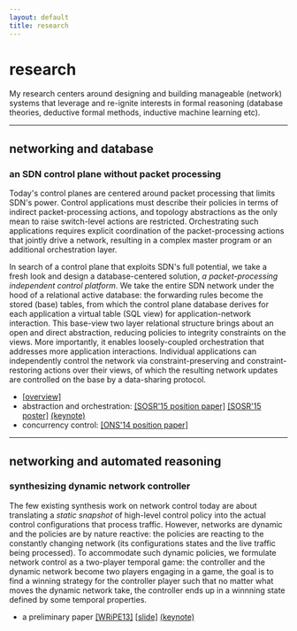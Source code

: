 ```yaml
---
layout: default
title: research
---
```


# research

My research centers around designing and building manageable (network)
systems that leverage and re-ignite interests in formal reasoning
(database theories, deductive formal methods, inductive machine
learning etc).

----

## networking and database

### an SDN control plane without packet processing

Today's control planes are centered around packet processing that
limits SDN's power. Control applications must describe their policies
in terms of indirect packet-processing actions, and topology
abstractions as the only mean to raise switch-level actions are
restricted. Orchestrating such applications requires explicit
coordination of the packet-processing actions that jointly drive a
network, resulting in a complex master program or an additional
orchestration layer.

In search of a control plane that exploits SDN's full potential, we
take a fresh look and design a database-centered solution, *a
packet-processing independent control platform*. We take the entire
SDN network under the hood of a relational active database: the
forwarding rules become the stored (base) tables, from which the
control plane database derives for each application a virtual table
(SQL view) for application-network interaction. This base-view two
layer relational structure brings about an open and direct
abstraction, reducing policies to integrity constraints on the
views. More importantly, it enables loosely-coupled orchestration that
addresses more application interactions. Individual applications can
independently control the network via constraint-preserving and
constraint-restoring actions over their views, of which the resulting
network updates are controlled on the base by a data-sharing protocol.

- [[overview]]({{site.url}}/img/sdndb.jpg "overview")
- abstraction and orchestration:
  [[SOSR'15 position paper]]({{site.url}}/pdf/sdndb/demo.pdf)
  [[SOSR'15 poster]]({{site.url}}/pdf/sdndb/ravel_SOSR15_poster.pdf)
  [(keynote)]({{site.url}}/pdf/sdndb/ravel_SOSR15_poster.key)
- concurrency control:
  [[ONS'14 position paper]]({{site.url}}/pdf/sdndb/ons14.pdf)

----

## networking and automated reasoning

### synthesizing dynamic network controller

The few existing synthesis work on network control today are about
translating a *static snapshot* of high-level control policy into the
actual control configurations that process traffic.  However, networks
are dynamic and the policies are by nature reactive: the policies are
reacting to the constantly changing network (its configurations states
and the live traffic being processed). To accommodate such dynamic
policies, we formulate network control as a two-player temporal game:
the controller and the dynamic network become two players engaging in
a game, the goal is to find a winning strategy for the controller
player such that no matter what moves the dynamic network take, the
controller ends up in a winnning state defined by some temporal
properties.

- a preliminary paper
  [[WRiPE13]]({{site.url}}/pdf/synthesis/wripe13.pdf)
  [[slide]]({{site.url}}/pdf/synthesis/WRiPE13-final.pdf)
  [(keynote)]({{site.url}}/pdf/synthesis/WRiPE13-final.key)


